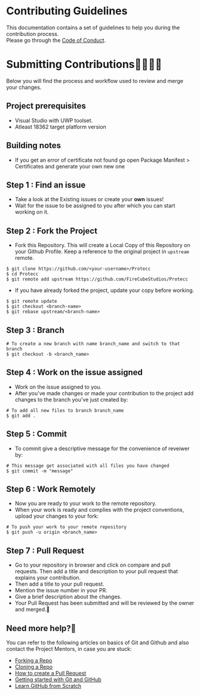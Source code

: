 # Contributing Guidelines

This documentation contains a set of guidelines to help you during the contribution process. <br>
Please go through the [Code of Conduct](/CODE_OF_CONDUCT.md).

# Submitting Contributions👩‍💻👨‍💻
Below you will find the process and workflow used to review and merge your changes.

## Project prerequisites
- Visual Studio with UWP toolset.
- Atleast 18362 target platform version

## Building notes
- If you get an error of certificate not found go open Package Manifest > Certificates and generate your own new one

## Step 1 : Find an issue
- Take a look at the Existing issues or create your **own** issues!
- Wait for the issue to be assigned to you after which you can start working on it.

## Step 2 : Fork the Project
- Fork this Repository. This will create a Local Copy of this Repository on your Github Profile. Keep a reference to the original project in `upstream` remote.
```
$ git clone https://github.com/<your-username>/Protecc
$ cd Protecc
$ git remote add upstream https://github.com/FireCubeStudios/Protecc
```

- If you have already forked the project, update your copy before working.
```
$ git remote update
$ git checkout <branch-name>
$ git rebase upstream/<branch-name>
```
## Step 3 : Branch
```
# To create a new branch with name branch_name and switch to that branch 
$ git checkout -b <branch_name>
```
## Step 4 : Work on the issue assigned
- Work on the issue assigned to you. 
- After you've made changes or made your contribution to the project add changes to the branch you've just created by:
```
# To add all new files to branch branch_name
$ git add .
```
## Step 5 : Commit

- To commit give a descriptive message for the convenience of reveiwer by:
```
# This message get associated with all files you have changed
$ git commit -m "message"
```

## Step 6 : Work Remotely
- Now you are ready to your work to the remote repository.
- When your work is ready and complies with the project conventions, upload your changes to your fork:

```
# To push your work to your remote repository
$ git push -u origin <branch_name>
```

## Step 7 : Pull Request
- Go to your repository in browser and click on compare and pull requests. Then add a title and description to your pull request that explains your contribution.
- Then add a title to your pull request.
- Mention the issue number in your PR.
- Give a brief description about the changes.
- Your Pull Request has been submitted and will be reviewed by the owner and merged.🥳

## Need more help?🤔
You can refer to the following articles on basics of Git and Github and also contact the Project Mentors, in case you are stuck:
- [Forking a Repo](https://help.github.com/en/github/getting-started-with-github/fork-a-repo)
- [Cloning a Repo](https://help.github.com/en/desktop/contributing-to-projects/creating-an-issue-or-pull-request)
- [How to create a Pull Request](https://opensource.com/article/19/7/create-pull-request-github)
- [Getting started with Git and GitHub](https://towardsdatascience.com/getting-started-with-git-and-github-6fcd0f2d4ac6)
- [Learn GitHub from Scratch](https://lab.github.com/githubtraining/introduction-to-github)




